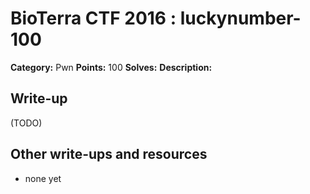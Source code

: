 # BioTerra CTF 2016 : luckynumber-100

**Category:** Pwn
**Points:** 100
**Solves:** 
**Description:**



## Write-up

(TODO)

## Other write-ups and resources

* none yet
